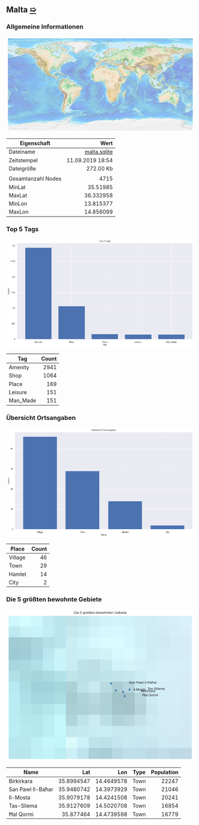 ## Malta [&#10159;](malta.sqlite)

### Allgemeine Informationen

![Overview](./Images/malta_overview.png)

|Eigenschaft|Wert|
|-|-:|
Dateiname|[malta.sqlite](malta.sqlite)|
Zeitstempel|11.09.2019 18:54|
Dateigr&ouml;&szlig;e|272.00 Kb|
|||
Gesamtanzahl Nodes|4715|
|MinLat|35.51985|
|MaxLat|36.332958|
|MinLon|13.815377|
|MaxLon|14.856099|

### Top 5 Tags

![Tags](./Images/malta_tags.png)

|Tag|Count|
|-|-:|
|Amenity|2941|
|Shop|1064|
|Place|169|
|Leisure|151|
|Man_Made|151|

### &Uuml;bersicht Ortsangaben

![Places](./Images/malta_places.png)

|Place|Count|
|-|-:|
|Village|46|
|Town|29|
|Hamlet|14|
|City|2|

### Die 5 gr&ouml;&szlig;ten bewohnte Gebiete

![Places](./Images/malta_topplaces.png)

|Name|Lat|Lon|Type|Population|
|----|--:|--:|:--:|---------:|
|Birkirkara|35.8994547|14.4649578|Town|22247|
|San Pawl Il-Baħar|35.9480742|14.3973929|Town|21046|
|Il-Mosta|35.9079178|14.4241508|Town|20241|
|Tas-Sliema|35.9127609|14.5020708|Town|16854|
|Ħal Qormi|35.877464|14.4739598|Town|16779|
